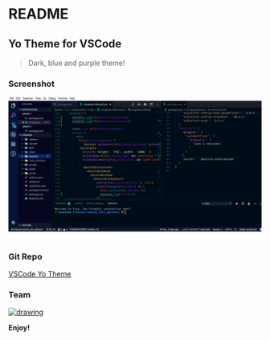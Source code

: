# README
## Yo Theme for VSCode
> Dark, blue and purple theme!

### Screenshot
![drawing](https://raw.githubusercontent.com/varunalex/yo-theme-for-vscode/master/screenshot.png)

### Git Repo
[VSCode Yo Theme](https://github.com/varunalex/yo-theme-for-vscode)

### Team
[![drawing](https://avatars1.githubusercontent.com/u/24926575?s=60&v=4)](https://github.com/varunalex/)

**Enjoy!**

